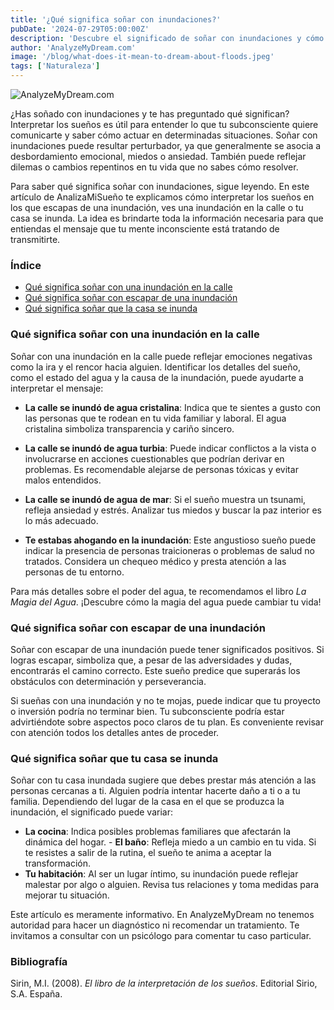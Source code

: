 ```yaml
---
title: '¿Qué significa soñar con inundaciones?'
pubDate: '2024-07-29T05:00:00Z'
description: 'Descubre el significado de soñar con inundaciones y cómo interpretar las diferentes situaciones que aparecen en estos sueños.'
author: 'AnalyzeMyDream.com'
image: '/blog/what-does-it-mean-to-dream-about-floods.jpeg'
tags: ['Naturaleza']
---
```


![AnalyzeMyDream.com](/blog/what-does-it-mean-to-dream-about-floods.jpeg)

¿Has soñado con inundaciones y te has preguntado qué significan? Interpretar los sueños es útil para entender lo que tu subconsciente quiere comunicarte y saber cómo actuar en determinadas situaciones. Soñar con inundaciones puede resultar perturbador, ya que generalmente se asocia a desbordamiento emocional, miedos o ansiedad. También puede reflejar dilemas o cambios repentinos en tu vida que no sabes cómo resolver.

Para saber qué significa soñar con inundaciones, sigue leyendo. En este artículo de AnalizaMiSueño te explicamos cómo interpretar los sueños en los que escapas de una inundación, ves una inundación en la calle o tu casa se inunda. La idea es brindarte toda la información necesaria para que entiendas el mensaje que tu mente inconsciente está tratando de transmitirte.


### Índice

- [Qué significa soñar con una inundación en la calle](#que-significa-soñar-con-una-inundación-en-la-calle)
- [Qué significa soñar con escapar de una inundación](#que-significa-soñar-con-escapar-de-una-inundación)
- [Qué significa soñar que la casa se inunda](#que-significa-soñar-que-la-casa-se-inunda)

### Qué significa soñar con una inundación en la calle

Soñar con una inundación en la calle puede reflejar emociones negativas como la ira y el rencor hacia alguien. Identificar los detalles del sueño, como el estado del agua y la causa de la inundación, puede ayudarte a interpretar el mensaje:

- **La calle se inundó de agua cristalina**: Indica que te sientes a gusto con las personas que te rodean en tu vida familiar y laboral. El agua cristalina simboliza transparencia y cariño sincero.
- **La calle se inundó de agua turbia**: Puede indicar conflictos a la vista o involucrarse en acciones cuestionables que podrían derivar en problemas. Es recomendable alejarse de personas tóxicas y evitar malos entendidos.
- **La calle se inundó de agua de mar**: Si el sueño muestra un tsunami, refleja ansiedad y estrés. Analizar tus miedos y buscar la paz interior es lo más adecuado. 

- **Te estabas ahogando en la inundación**: Este angustioso sueño puede indicar la presencia de personas traicioneras o problemas de salud no tratados. Considera un chequeo médico y presta atención a las personas de tu entorno.

Para más detalles sobre el poder del agua, te recomendamos el libro *La Magia del Agua*. ¡Descubre cómo la magia del agua puede cambiar tu vida!

### Qué significa soñar con escapar de una inundación

Soñar con escapar de una inundación puede tener significados positivos. Si logras escapar, simboliza que, a pesar de las adversidades y dudas, encontrarás el camino correcto. Este sueño predice que superarás los obstáculos con determinación y perseverancia.

Si sueñas con una inundación y no te mojas, puede indicar que tu proyecto o inversión podría no terminar bien. Tu subconsciente podría estar advirtiéndote sobre aspectos poco claros de tu plan. Es conveniente revisar con atención todos los detalles antes de proceder.

### Qué significa soñar que tu casa se inunda

Soñar con tu casa inundada sugiere que debes prestar más atención a las personas cercanas a ti. Alguien podría intentar hacerte daño a ti o a tu familia. Dependiendo del lugar de la casa en el que se produzca la inundación, el significado puede variar:

- **La cocina**: Indica posibles problemas familiares que afectarán la dinámica del hogar. - **El baño**: Refleja miedo a un cambio en tu vida. Si te resistes a salir de la rutina, el sueño te anima a aceptar la transformación.
- **Tu habitación**: Al ser un lugar íntimo, su inundación puede reflejar malestar por algo o alguien. Revisa tus relaciones y toma medidas para mejorar tu situación.

Este artículo es meramente informativo. En AnalyzeMyDream no tenemos autoridad para hacer un diagnóstico ni recomendar un tratamiento. Te invitamos a consultar con un psicólogo para comentar tu caso particular.

### Bibliografía

Sirin, M.I. (2008). *El libro de la interpretación de los sueños*. Editorial Sirio, S.A. España.